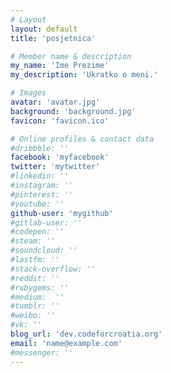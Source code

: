 ```yaml
---
# Layout
layout: default
title: 'posjetnica'

# Member name & description
my_name: 'Ime Prezime'
my_description: 'Ukratko o meni.'

# Images
avatar: 'avatar.jpg'
background: 'background.jpg'
favicon: 'favicon.ico'

# Online profiles & contact data
#dribbble: ''
facebook: 'myfacebook'
twitter: 'mytwitter'
#linkedin: ''
#instagram: ''
#pinterest: ''
#youtube: ''
github-user: 'mygithub'
#gitlab-user: ''
#codepen: ''
#steam: ''
#soundcloud: ''
#lastfm: ''
#stack-overflow: ''
#reddit: ''
#rubygems: ''
#medium:  ''
#tumblr: ''
#weibo: ''
#vk: ''
blog_url: 'dev.codeforcroatia.org'
email: 'name@example.com'
#messenger: ''
---
```


